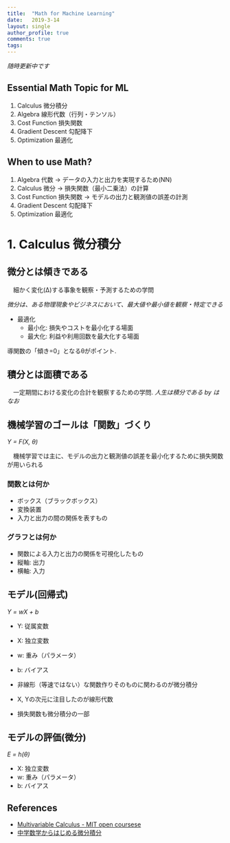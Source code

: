 ```yaml
---
title:  "Math for Machine Learning"
date:   2019-3-14
layout: single
author_profile: true
comments: true
tags:
---
```


*随時更新中です*

## Essential Math Topic for ML

1. Calculus 微分積分
2. Algebra 線形代数（行列・テンソル）
3. Cost Function 損失関数
4. Gradient Descent 勾配降下
5. Optimization 最適化

## When to use Math?

1. Algebra 代数 -> データの入力と出力を実現するため(NN)
2. Calculus 微分 -> 損失関数（最小二乗法）の計算
3. Cost Function 損失関数 -> モデルの出力と観測値の誤差の計測
4. Gradient Descent 勾配降下
5. Optimization 最適化

# 1. Calculus 微分積分

## 微分とは傾きである

　細かく変化(Δ)する事象を観察・予測するための学問

*微分は、ある物理現象やビジネスにおいて、最大値や最小値を観察・特定できる*

- 最適化
  - 最小化: 損失やコストを最小化する場面
  - 最大化: 利益や利用回数を最大化する場面

導関数の「傾き=0」となるθがポイント.

## 積分とは面積である

　一定期間における変化の合計を観察するための学問.
  *人生は積分である by はなお*

## 機械学習のゴールは「関数」づくり
*Y = F(X, θ)*     

　機械学習では主に、モデルの出力と観測値の誤差を最小化するために損失関数が用いられる

### 関数とは何か
- ボックス（ブラックボックス）
- 変換装置
- 入力と出力の間の関係を表すもの

### グラフとは何か

- 関数による入力と出力の関係を可視化したもの
- 縦軸: 出力
- 横軸: 入力  

## モデル(回帰式)
*Y = wX + b*    

- Y: 従属変数
- X: 独立変数
- w: 重み（パラメータ）
- b: バイアス

- 非線形（等速ではない）な関数作りそのものに関わるのが微分積分
- X, Yの次元に注目したのが線形代数
- 損失関数も微分積分の一部

## モデルの評価(微分)
*E = h(θ)*      

- X: 独立変数
- w: 重み（パラメータ）
- b: バイアス




## References

- [Multivariable Calculus - MIT open coursese](https://ocw.mit.edu/courses/mathematics/18-06-linear-algebra-spring-2010/video-lectures/)
- [中学数学からはじめる微分積分](https://www.youtube.com/watch?v=4p1rwfXbCoY)
